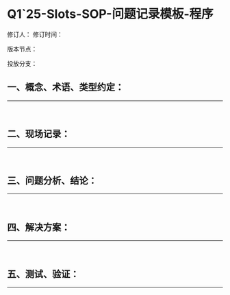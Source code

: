 # Q1`25-Slots-SOP-问题记录模板-程序

<span data-type="text" style="color: var(--b3-font-color2);">修订人：</span> 			修订时间：

版本节点：

投放分支：

## 一、概念、术语、类型约定：

---

‍

## 二、现场记录：

---

‍

## 三、问题分析、结论：

---

‍

## 四、解决方案：

---

‍

## 五、测试、验证：

---

‍
